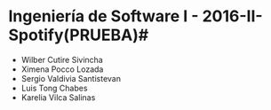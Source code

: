 
# Ingeniería de Software I - 2016-II-Spotify(PRUEBA)#

* Wilber Cutire Sivincha 
* Ximena Pocco Lozada
* Sergio Valdivia Santistevan
* Luis Tong Chabes
* Karelia Vilca Salinas